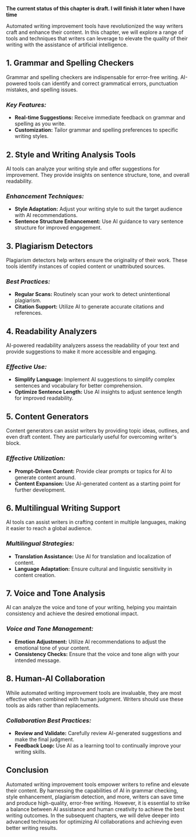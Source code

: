 **The current status of this chapter is draft. I will finish it later when I have time**

Automated writing improvement tools have revolutionized the way writers craft and enhance their content. In this chapter, we will explore a range of tools and techniques that writers can leverage to elevate the quality of their writing with the assistance of artificial intelligence.

**1. Grammar and Spelling Checkers**
------------------------------------

Grammar and spelling checkers are indispensable for error-free writing. AI-powered tools can identify and correct grammatical errors, punctuation mistakes, and spelling issues.

### *Key Features:*

* **Real-time Suggestions:** Receive immediate feedback on grammar and spelling as you write.
* **Customization:** Tailor grammar and spelling preferences to specific writing styles.

**2. Style and Writing Analysis Tools**
---------------------------------------

AI tools can analyze your writing style and offer suggestions for improvement. They provide insights on sentence structure, tone, and overall readability.

### *Enhancement Techniques:*

* **Style Adaptation:** Adjust your writing style to suit the target audience with AI recommendations.
* **Sentence Structure Enhancement:** Use AI guidance to vary sentence structure for improved engagement.

**3. Plagiarism Detectors**
---------------------------

Plagiarism detectors help writers ensure the originality of their work. These tools identify instances of copied content or unattributed sources.

### *Best Practices:*

* **Regular Scans:** Routinely scan your work to detect unintentional plagiarism.
* **Citation Support:** Utilize AI to generate accurate citations and references.

**4. Readability Analyzers**
----------------------------

AI-powered readability analyzers assess the readability of your text and provide suggestions to make it more accessible and engaging.

### *Effective Use:*

* **Simplify Language:** Implement AI suggestions to simplify complex sentences and vocabulary for better comprehension.
* **Optimize Sentence Length:** Use AI insights to adjust sentence length for improved readability.

**5. Content Generators**
-------------------------

Content generators can assist writers by providing topic ideas, outlines, and even draft content. They are particularly useful for overcoming writer's block.

### *Effective Utilization:*

* **Prompt-Driven Content:** Provide clear prompts or topics for AI to generate content around.
* **Content Expansion:** Use AI-generated content as a starting point for further development.

**6. Multilingual Writing Support**
-----------------------------------

AI tools can assist writers in crafting content in multiple languages, making it easier to reach a global audience.

### *Multilingual Strategies:*

* **Translation Assistance:** Use AI for translation and localization of content.
* **Language Adaptation:** Ensure cultural and linguistic sensitivity in content creation.

**7. Voice and Tone Analysis**
------------------------------

AI can analyze the voice and tone of your writing, helping you maintain consistency and achieve the desired emotional impact.

### *Voice and Tone Management:*

* **Emotion Adjustment:** Utilize AI recommendations to adjust the emotional tone of your content.
* **Consistency Checks:** Ensure that the voice and tone align with your intended message.

**8. Human-AI Collaboration**
-----------------------------

While automated writing improvement tools are invaluable, they are most effective when combined with human judgment. Writers should use these tools as aids rather than replacements.

### *Collaboration Best Practices:*

* **Review and Validate:** Carefully review AI-generated suggestions and make the final judgment.
* **Feedback Loop:** Use AI as a learning tool to continually improve your writing skills.

**Conclusion**
--------------

Automated writing improvement tools empower writers to refine and elevate their content. By harnessing the capabilities of AI in grammar checking, style enhancement, plagiarism detection, and more, writers can save time and produce high-quality, error-free writing. However, it is essential to strike a balance between AI assistance and human creativity to achieve the best writing outcomes. In the subsequent chapters, we will delve deeper into advanced techniques for optimizing AI collaborations and achieving even better writing results.

